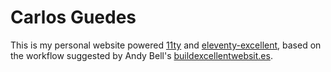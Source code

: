 # Carlos Guedes

This is my personal website powered [11ty](https://www.11ty.dev/) and [eleventy-excellent](https://github.com/madrilene/eleventy-excellent), based on the workflow suggested by Andy Bell's [buildexcellentwebsit.es](https://buildexcellentwebsit.es/).
